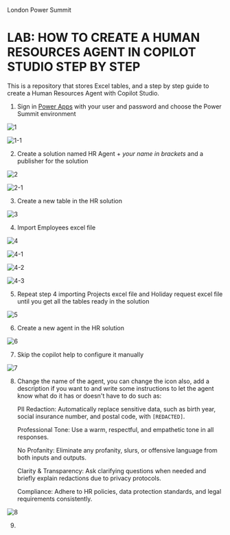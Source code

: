 
London Power Summit

# LAB: HOW TO CREATE A HUMAN RESOURCES AGENT IN COPILOT STUDIO STEP BY STEP

This is a repository that stores Excel tables, and a step by step guide to create a Human Resources Agent with Copilot Studio.

  1. Sign in [Power Apps](https://make.powerapps.com/) with your user and password and choose the Power Summit environment
    
![1](https://github.com/user-attachments/assets/e33f01ad-f0b1-4e5f-ae41-8f52293ea622)

![1-1](https://github.com/user-attachments/assets/31431ec0-fd95-450f-a881-9cd8cad2faa6)

  2.  Create a solution named HR Agent + *your name in brackets* and a publisher for the solution

![2](https://github.com/user-attachments/assets/5325ce17-b397-4c86-8df2-d28ce5b450dc)

![2-1](https://github.com/user-attachments/assets/be974210-464b-4507-9d5e-dae7928875fd)

  3. Create a new table in the HR solution

![3](https://github.com/user-attachments/assets/1d594ad4-5025-4ef5-a389-8efe2717be8e)

  4. Import Employees excel file

![4](https://github.com/user-attachments/assets/525aa811-d1ee-4528-bdc3-91899fb0d628)

![4-1](https://github.com/user-attachments/assets/f123dcde-a678-42ba-9b2d-9355d984cc3e)

![4-2](https://github.com/user-attachments/assets/60ec6205-3072-45f1-b733-f672b0945b40)

![4-3](https://github.com/user-attachments/assets/6ce1fac5-f376-425f-9ae9-ff4a596803b7)

  5. Repeat step 4 importing Projects excel file and Holiday request excel file until you get all the tables ready in the solution

![5](https://github.com/user-attachments/assets/115f6a90-4d1b-425e-a73d-f4d6f78cefb4)

  6. Create a new agent in the HR solution

![6](https://github.com/user-attachments/assets/7ce8eca3-8e4f-44f0-ad9a-0a18a80c5686)

  7. Skip the copilot help to configure it manually
     
![7](https://github.com/user-attachments/assets/fc169b25-a41c-4020-aa0e-0ae3c58288e1)

  8. Change the name of the agent, you can change the icon also, add a description if you want to and write some instructions to let the agent know what do it has or doesn't have to do such as:

     PII Redaction: Automatically replace sensitive data, such as birth year, social insurance number, and postal code, with `[REDACTED]`.
     
     Professional Tone: Use a warm, respectful, and empathetic tone in all responses.
     
     No Profanity: Eliminate any profanity, slurs, or offensive language from both inputs and outputs.
     
     Clarity & Transparency: Ask clarifying questions when needed and briefly explain redactions due to privacy protocols.
     
     Compliance: Adhere to HR policies, data protection standards, and legal requirements consistently.

![8](https://github.com/user-attachments/assets/5e0cae81-d75b-4200-850c-7d34b85a1dfa)

  9. 



    



